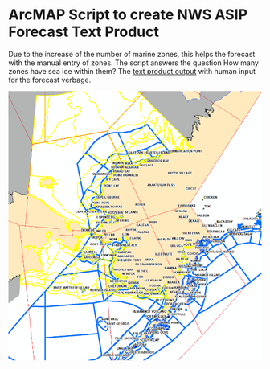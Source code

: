 # ArcMAP Script to create NWS ASIP Forecast Text Product
Due to the increase of the number of marine zones, this helps the forecast with the manual entry of zones.
The script answers the question How many zones have sea ice within them?
The [text product output](https://tgftp.nws.noaa.gov/data/raw/fz/fzak80.pafc.ice.afc.txt) with human input for the forecast verbage.


![The two ArcMap layers being used. Yellow is the sea ice, and blue are the NWS marine zones](ArcMapCapture.png)




